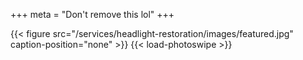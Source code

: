 +++
meta = "Don't remove this lol"
+++

{{< figure src="/services/headlight-restoration/images/featured.jpg" caption-position="none" >}} {{< load-photoswipe >}}
